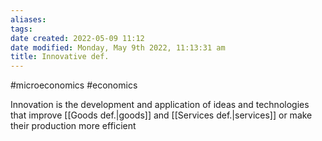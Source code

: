 ```yaml
---
aliases: 
tags: 
date created: 2022-05-09 11:12
date modified: Monday, May 9th 2022, 11:13:31 am
title: Innovative def.
---
```


#microeconomics #economics

Innovation is the development and application of ideas and technologies that improve [[Goods def.|goods]] and [[Services def.|services]] or make their production more efficient
